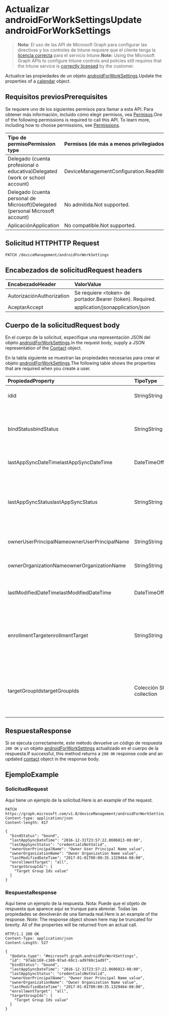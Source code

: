 # <a name="update-androidforworksettings"></a><span data-ttu-id="7ddd8-101">Actualizar androidForWorkSettings</span><span class="sxs-lookup"><span data-stu-id="7ddd8-101">Update androidForWorkSettings</span></span>

> <span data-ttu-id="7ddd8-102">**Nota:** El uso de las API de Microsoft Graph para configurar las directivas y los controles de Intune requiere que el cliente tenga la [licencia correcta](https://go.microsoft.com/fwlink/?linkid=839381) para el servicio Intune.</span><span class="sxs-lookup"><span data-stu-id="7ddd8-102">**Note:** Using the Microsoft Graph APIs to configure Intune controls and policies still requires that the Intune service is [correctly licensed](https://go.microsoft.com/fwlink/?linkid=839381) by the customer.</span></span>

<span data-ttu-id="7ddd8-103">Actualice las propiedades de un objeto [androidForWorkSettings](../resources/intune_androidforwork_androidforworksettings.md).</span><span class="sxs-lookup"><span data-stu-id="7ddd8-103">Update the properties of a [calendar](../resources/intune_androidforwork_androidforworksettings.md) object.</span></span>
## <a name="prerequisites"></a><span data-ttu-id="7ddd8-104">Requisitos previos</span><span class="sxs-lookup"><span data-stu-id="7ddd8-104">Prerequisites</span></span>
<span data-ttu-id="7ddd8-p101">Se requiere uno de los siguientes permisos para llamar a esta API. Para obtener más información, incluido cómo elegir permisos, vea [Permisos](../../../concepts/permissions_reference.md).</span><span class="sxs-lookup"><span data-stu-id="7ddd8-p101">One of the following permissions is required to call this API. To learn more, including how to choose permissions, see [Permissions](../../../concepts/permissions_reference.md).</span></span>

|<span data-ttu-id="7ddd8-107">Tipo de permiso</span><span class="sxs-lookup"><span data-stu-id="7ddd8-107">Permission type</span></span>|<span data-ttu-id="7ddd8-108">Permisos (de más a menos privilegiados)</span><span class="sxs-lookup"><span data-stu-id="7ddd8-108">Permissions (from least to most privileged)</span></span>|
|:---|:---|
|<span data-ttu-id="7ddd8-109">Delegado (cuenta profesional o educativa)</span><span class="sxs-lookup"><span data-stu-id="7ddd8-109">Delegated (work or school account)</span></span>|<span data-ttu-id="7ddd8-110">DeviceManagementConfiguration.ReadWrite.All</span><span class="sxs-lookup"><span data-stu-id="7ddd8-110">DeviceManagementConfiguration.ReadWrite.All</span></span>|
|<span data-ttu-id="7ddd8-111">Delegado (cuenta personal de Microsoft)</span><span class="sxs-lookup"><span data-stu-id="7ddd8-111">Delegated (personal Microsoft account)</span></span>|<span data-ttu-id="7ddd8-112">No admitida.</span><span class="sxs-lookup"><span data-stu-id="7ddd8-112">Not supported.</span></span>|
|<span data-ttu-id="7ddd8-113">Aplicación</span><span class="sxs-lookup"><span data-stu-id="7ddd8-113">Application</span></span>|<span data-ttu-id="7ddd8-114">No compatible.</span><span class="sxs-lookup"><span data-stu-id="7ddd8-114">Not supported.</span></span>|

## <a name="http-request"></a><span data-ttu-id="7ddd8-115">Solicitud HTTP</span><span class="sxs-lookup"><span data-stu-id="7ddd8-115">HTTP Request</span></span>
<!-- {
  "blockType": "ignored"
}
-->
``` http
PATCH /deviceManagement/androidForWorkSettings
```

## <a name="request-headers"></a><span data-ttu-id="7ddd8-116">Encabezados de solicitud</span><span class="sxs-lookup"><span data-stu-id="7ddd8-116">Request headers</span></span>
|<span data-ttu-id="7ddd8-117">Encabezado</span><span class="sxs-lookup"><span data-stu-id="7ddd8-117">Header</span></span>|<span data-ttu-id="7ddd8-118">Valor</span><span class="sxs-lookup"><span data-stu-id="7ddd8-118">Value</span></span>|
|:---|:---|
|<span data-ttu-id="7ddd8-119">Autorización</span><span class="sxs-lookup"><span data-stu-id="7ddd8-119">Authorization</span></span>|<span data-ttu-id="7ddd8-120">Se requiere &lt;token&gt; de portador.</span><span class="sxs-lookup"><span data-stu-id="7ddd8-120">Bearer {token}. Required.</span></span>|
|<span data-ttu-id="7ddd8-121">Aceptar</span><span class="sxs-lookup"><span data-stu-id="7ddd8-121">Accept</span></span>|<span data-ttu-id="7ddd8-122">application/json</span><span class="sxs-lookup"><span data-stu-id="7ddd8-122">application/json</span></span>|

## <a name="request-body"></a><span data-ttu-id="7ddd8-123">Cuerpo de la solicitud</span><span class="sxs-lookup"><span data-stu-id="7ddd8-123">Request body</span></span>
<span data-ttu-id="7ddd8-124">En el cuerpo de la solicitud, especifique una representación JSON del objeto [androidForWorkSettings](../resources/intune_androidforwork_androidforworksettings.md).</span><span class="sxs-lookup"><span data-stu-id="7ddd8-124">In the request body, supply a JSON representation of the [Contact](../resources/intune_androidforwork_androidforworksettings.md) object.</span></span>

<span data-ttu-id="7ddd8-125">En la tabla siguiente se muestran las propiedades necesarias para crear el objeto [androidForWorkSettings](../resources/intune_androidforwork_androidforworksettings.md).</span><span class="sxs-lookup"><span data-stu-id="7ddd8-125">The following table shows the properties that are required when you create a user.</span></span>

|<span data-ttu-id="7ddd8-126">Propiedad</span><span class="sxs-lookup"><span data-stu-id="7ddd8-126">Property</span></span>|<span data-ttu-id="7ddd8-127">Tipo</span><span class="sxs-lookup"><span data-stu-id="7ddd8-127">Type</span></span>|<span data-ttu-id="7ddd8-128">Descripción</span><span class="sxs-lookup"><span data-stu-id="7ddd8-128">Description</span></span>|
|:---|:---|:---|
|<span data-ttu-id="7ddd8-129">id</span><span class="sxs-lookup"><span data-stu-id="7ddd8-129">id</span></span>|<span data-ttu-id="7ddd8-130">String</span><span class="sxs-lookup"><span data-stu-id="7ddd8-130">String</span></span>|<span data-ttu-id="7ddd8-131">Identificador de la configuración de Android for Work</span><span class="sxs-lookup"><span data-stu-id="7ddd8-131">The Android for Work settings identifier</span></span>|
|<span data-ttu-id="7ddd8-132">bindStatus</span><span class="sxs-lookup"><span data-stu-id="7ddd8-132">bindStatus</span></span>|<span data-ttu-id="7ddd8-133">String</span><span class="sxs-lookup"><span data-stu-id="7ddd8-133">String</span></span>|<span data-ttu-id="7ddd8-134">Estado de enlace del espacio empresarial con la API del EMM de Google. Los valores posibles son: `notBound`, `bound`, `boundAndValidated` y `unbinding`.</span><span class="sxs-lookup"><span data-stu-id="7ddd8-134">Bind status of the tenant with the Google EMM API Possible values are: `notBound`, `bound`, `boundAndValidated`, `unbinding`.</span></span>|
|<span data-ttu-id="7ddd8-135">lastAppSyncDateTime</span><span class="sxs-lookup"><span data-stu-id="7ddd8-135">lastAppSyncDateTime</span></span>|<span data-ttu-id="7ddd8-136">DateTimeOffset</span><span class="sxs-lookup"><span data-stu-id="7ddd8-136">DateTimeOffset</span></span>|<span data-ttu-id="7ddd8-137">Última hora de finalización para la sincronización de la aplicación</span><span class="sxs-lookup"><span data-stu-id="7ddd8-137">Last completion time for app sync</span></span>|
|<span data-ttu-id="7ddd8-138">lastAppSyncStatus</span><span class="sxs-lookup"><span data-stu-id="7ddd8-138">lastAppSyncStatus</span></span>|<span data-ttu-id="7ddd8-139">String</span><span class="sxs-lookup"><span data-stu-id="7ddd8-139">String</span></span>|<span data-ttu-id="7ddd8-140">Resultado de la última sincronización de la aplicación. Los valores posibles son: `success`, `credentialsNotValid`, `androidForWorkApiError`, `managementServiceError`, `unknownError` y `none`.</span><span class="sxs-lookup"><span data-stu-id="7ddd8-140">Last application sync result Possible values are: `success`, `credentialsNotValid`, `androidForWorkApiError`, `managementServiceError`, `unknownError`, `none`.</span></span>|
|<span data-ttu-id="7ddd8-141">ownerUserPrincipalName</span><span class="sxs-lookup"><span data-stu-id="7ddd8-141">ownerUserPrincipalName</span></span>|<span data-ttu-id="7ddd8-142">String</span><span class="sxs-lookup"><span data-stu-id="7ddd8-142">String</span></span>|<span data-ttu-id="7ddd8-143">UPN del propietario que creó la empresa</span><span class="sxs-lookup"><span data-stu-id="7ddd8-143">Owner UPN that created the enterprise</span></span>|
|<span data-ttu-id="7ddd8-144">ownerOrganizationName</span><span class="sxs-lookup"><span data-stu-id="7ddd8-144">ownerOrganizationName</span></span>|<span data-ttu-id="7ddd8-145">String</span><span class="sxs-lookup"><span data-stu-id="7ddd8-145">String</span></span>|<span data-ttu-id="7ddd8-146">Nombre de organización usado al incorporar Android for Work</span><span class="sxs-lookup"><span data-stu-id="7ddd8-146">Organization name used when onboarding Android for Work</span></span>|
|<span data-ttu-id="7ddd8-147">lastModifiedDateTime</span><span class="sxs-lookup"><span data-stu-id="7ddd8-147">lastModifiedDateTime</span></span>|<span data-ttu-id="7ddd8-148">DateTimeOffset</span><span class="sxs-lookup"><span data-stu-id="7ddd8-148">DateTimeOffset</span></span>|<span data-ttu-id="7ddd8-149">Última hora de modificación para la configuración de Android for Work</span><span class="sxs-lookup"><span data-stu-id="7ddd8-149">Last modification time for Android for Work settings</span></span>|
|<span data-ttu-id="7ddd8-150">enrollmentTarget</span><span class="sxs-lookup"><span data-stu-id="7ddd8-150">enrollmentTarget</span></span>|<span data-ttu-id="7ddd8-151">String</span><span class="sxs-lookup"><span data-stu-id="7ddd8-151">String</span></span>|<span data-ttu-id="7ddd8-152">Indica los usuarios que pueden inscribir dispositivos en la administración de dispositivos de Android for Work. Los valores posibles son: `none`, `all`, `targeted` y `targetedAsEnrollmentRestrictions`.</span><span class="sxs-lookup"><span data-stu-id="7ddd8-152">Indicates which users can enroll devices in Android for Work device management Possible values are: `none`, `all`, `targeted`, `targetedAsEnrollmentRestrictions`.</span></span>|
|<span data-ttu-id="7ddd8-153">targetGroupIds</span><span class="sxs-lookup"><span data-stu-id="7ddd8-153">targetGroupIds</span></span>|<span data-ttu-id="7ddd8-154">Colección String</span><span class="sxs-lookup"><span data-stu-id="7ddd8-154">String collection</span></span>|<span data-ttu-id="7ddd8-155">Especifica los grupos de AAD que pueden inscribir dispositivos en la administración de dispositivos de Android for Work si se establece enrollmentTarget en "Dirigido"</span><span class="sxs-lookup"><span data-stu-id="7ddd8-155">Specifies which AAD groups can enroll devices in Android for Work device management if enrollmentTarget is set to 'Targeted'</span></span>|



## <a name="response"></a><span data-ttu-id="7ddd8-156">Respuesta</span><span class="sxs-lookup"><span data-stu-id="7ddd8-156">Response</span></span>
<span data-ttu-id="7ddd8-157">Si se ejecuta correctamente, este método devuelve un código de respuesta `200 OK` y un objeto [androidForWorkSettings](../resources/intune_androidforwork_androidforworksettings.md) actualizado en el cuerpo de la respuesta.</span><span class="sxs-lookup"><span data-stu-id="7ddd8-157">If successful, this method returns a `200 OK` response code and an updated [contact](../resources/intune_androidforwork_androidforworksettings.md) object in the response body.</span></span>

## <a name="example"></a><span data-ttu-id="7ddd8-158">Ejemplo</span><span class="sxs-lookup"><span data-stu-id="7ddd8-158">Example</span></span>
### <a name="request"></a><span data-ttu-id="7ddd8-159">Solicitud</span><span class="sxs-lookup"><span data-stu-id="7ddd8-159">Request</span></span>
<span data-ttu-id="7ddd8-160">Aquí tiene un ejemplo de la solicitud.</span><span class="sxs-lookup"><span data-stu-id="7ddd8-160">Here is an example of the request.</span></span>
``` http
PATCH https://graph.microsoft.com/v1.0/deviceManagement/androidForWorkSettings
Content-type: application/json
Content-length: 417

{
  "bindStatus": "bound",
  "lastAppSyncDateTime": "2016-12-31T23:57:22.8606813-08:00",
  "lastAppSyncStatus": "credentialsNotValid",
  "ownerUserPrincipalName": "Owner User Principal Name value",
  "ownerOrganizationName": "Owner Organization Name value",
  "lastModifiedDateTime": "2017-01-01T00:00:35.1329464-08:00",
  "enrollmentTarget": "all",
  "targetGroupIds": [
    "Target Group Ids value"
  ]
}
```

### <a name="response"></a><span data-ttu-id="7ddd8-161">Respuesta</span><span class="sxs-lookup"><span data-stu-id="7ddd8-161">Response</span></span>
<span data-ttu-id="7ddd8-p102">Aquí tiene un ejemplo de la respuesta. Nota: Puede que el objeto de respuesta que aparece aquí se trunque para abreviar. Todas las propiedades se devolverán de una llamada real.</span><span class="sxs-lookup"><span data-stu-id="7ddd8-p102">Here is an example of the response. Note: The response object shown here may be truncated for brevity. All of the properties will be returned from an actual call.</span></span>
``` http
HTTP/1.1 200 OK
Content-Type: application/json
Content-Length: 527

{
  "@odata.type": "#microsoft.graph.androidForWorkSettings",
  "id": "97adc169-c169-97ad-69c1-ad9769c1ad97",
  "bindStatus": "bound",
  "lastAppSyncDateTime": "2016-12-31T23:57:22.8606813-08:00",
  "lastAppSyncStatus": "credentialsNotValid",
  "ownerUserPrincipalName": "Owner User Principal Name value",
  "ownerOrganizationName": "Owner Organization Name value",
  "lastModifiedDateTime": "2017-01-01T00:00:35.1329464-08:00",
  "enrollmentTarget": "all",
  "targetGroupIds": [
    "Target Group Ids value"
  ]
}
```



